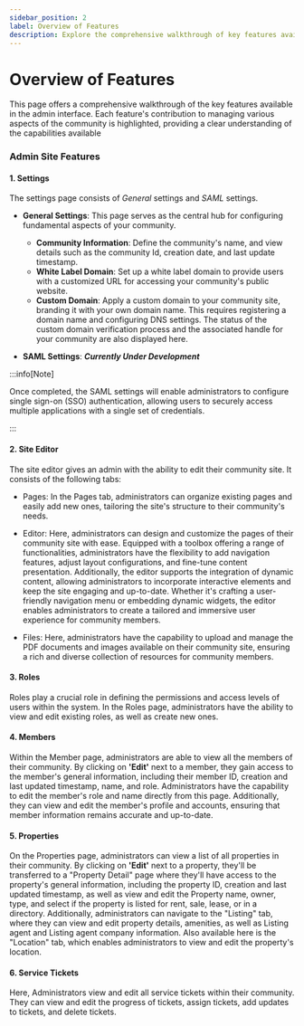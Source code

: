 ```yaml
---
sidebar_position: 2
label: Overview of Features
description: Explore the comprehensive walkthrough of key features available in the admin interface, detailing how each feature contributes to the management of your community.
---
```


# Overview of Features
This page offers a comprehensive walkthrough of the key features available in the admin interface. Each feature's contribution to managing various aspects of the community is highlighted, providing a clear understanding of the capabilities available

### Admin Site Features
#### 1. Settings
The settings page consists of *General* settings and *SAML* settings.

* **General Settings**: This page serves as the central hub for configuring fundamental aspects of your community. 
  * **Community Information**: Define the community's name, and view details such as the community Id, creation date, and last update timestamp.
  * **White Label Domain**: Set up a white label domain to provide users with a customized URL for accessing your community's public website.
  * **Custom Domain**: Apply a custom domain to your community site, branding it with your own domain name. This requires registering a domain name and configuring DNS settings. The status of the custom domain verification process and the associated handle for your community are also displayed here.

* **SAML Settings**: ***Currently Under Development***

:::info[Note]

Once completed, the SAML settings will enable administrators to configure single sign-on (SSO) authentication, allowing users to securely access multiple applications with a single set of credentials.

:::

#### 2. Site Editor
The site editor gives an admin with the ability to edit their community site. It consists of the following tabs:
* Pages: In the Pages tab, administrators can organize existing pages and easily add new ones, tailoring the site's structure to their community's needs.

* Editor: Here, administrators can design and customize the pages of their community site with ease. Equipped with a toolbox offering a range of functionalities, administrators have the flexibility to add navigation features, adjust layout configurations, and fine-tune content presentation. Additionally, the editor supports the integration of dynamic content, allowing administrators to incorporate interactive elements and keep the site engaging and up-to-date. Whether it's crafting a user-friendly navigation menu or embedding dynamic widgets, the editor enables administrators to create a tailored and immersive user experience for community members.

* Files: Here, administrators have the capability to upload and manage the PDF documents and images available on their community site, ensuring a rich and diverse collection of resources for community members.

#### 3. Roles
Roles play a crucial role in defining the permissions and access levels of users within the system. In the Roles page, administrators have the ability to view and edit existing roles, as well as create new ones.

#### 4. Members
Within the Member page, administrators are able to view all the members of their community. By clicking on **'Edit'** next to a member, they gain access to the member's general information, including their member ID, creation and last updated timestamp, name, and role. Administrators have the capability to edit the member's role and name directly from this page. Additionally, they can view and edit the member's profile and accounts, ensuring that member information remains accurate and up-to-date.

#### 5. Properties
On the Properties page, administrators can view a list of all properties in their community.  By clicking on **'Edit'** next to a property, they'll be transferred to a "Property Detail" page where they'll have access to the property's general information, including the property ID, creation and last updated timestamp, as well as view and edit the Property name, owner, type, and select if the property is listed for rent, sale, lease, or in a directory. Additionally, administrators can navigate to the "Listing" tab, where they can view and edit property details, amenities, as well as Listing agent and Listing agent company information. Also available here is the "Location" tab, which enables administrators to view and edit the property's location.

#### 6. Service Tickets
Here, Administrators view and edit all service tickets within their community. They can view and edit the progress of tickets, assign tickets, add updates to tickets, and delete tickets.

